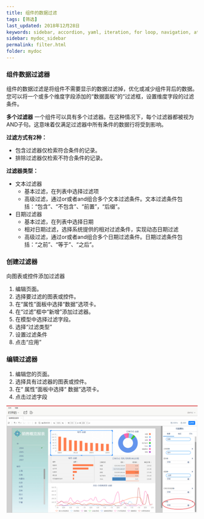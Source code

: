 ```yaml
---
title: 组件的数据过滤
tags: [筛选]
last_updated: 2018年12月28日
keywords: sidebar, accordion, yaml, iteration, for loop, navigation, attributes, conditional filtering
sidebar: mydoc_sidebar
permalink: filter.html
folder: mydoc
---
```


### 组件数据过滤器

组件的数据过滤是将组件不需要显示的数据过滤掉，优化或减少组件背后的数据。
您可以将一个或多个维度字段添加的“数据面板”的“过滤框，设置维度字段的过滤条件。

**多个过滤器**
一个组件可以具有多个过滤器。在这种情况下，每个过滤器都被视为AND子句。这意味着仅满足过滤器中所有条件的数据行将受到影响。

**过滤方式有2种：**
- 包含过滤器仅检索符合条件的记录。
- 排除过滤器仅检索不符合条件的记录。

**过滤器类型：**
- 文本过滤器
	- 基本过滤，在列表中选择过滤项
	- 高级过滤，通过or或者and组合多个文本过滤条件。文本过滤条件包括：“包含”、“不包含”、“前置”，“后缀”。
- 日期过滤器
	- 基本过滤，在列表中选择日期
	- 相对日期过滤，选择系统提供的相对过滤条件，实现动态日期过滤
	- 高级过滤，通过or或者and组合多个日期过滤条件。日期过滤条件包括：“之前”、“等于”、“之后”。

### 创建过滤器
向图表或控件添加过滤器
1. 编辑页面。
2. 选择要过滤的图表或控件。
3. 在“属性”面板中选择“数据”选项卡。
4. 在“过滤”框中“新增”添加过滤器。
5. 在模型中选择过滤字段。
6. 选择“过滤类型”
7. 设置过滤条件
8. 点击“应用”

### 编辑过滤器
1. 编辑您的页面。
2. 选择具有过滤器的图表或控件。
3. 在“ 属性”面板中选择“ 数据”选项卡。
4. 点击过滤字段

![新增日期过滤类型](../../../images/5.png)